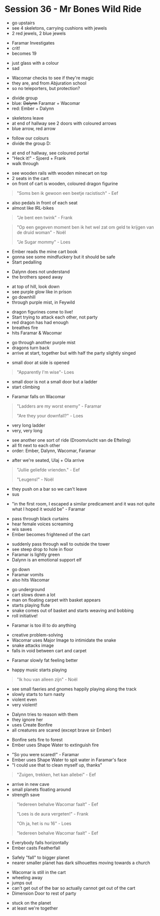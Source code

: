 # Session 36 - Mr Bones Wild Ride

- go upstairs
- see 4 skeletons, carrying cushions with jewels
- 2 red jewels, 2 blue jewels

+ Faramar Investigates
+ crit!
+ becomes 19

- just glass with a colour
- sad

+ Wacomar checks to see if they're magic
+ they are, and from Abjuration school
+ so no teleporters, but protection?

- divide group
- blue: ~~Dalynn~~ Faramar + Wacomar
- red: Ember + Dalynn

+ skeletons leave
+ at end of hallway see 2 doors with coloured arrows
+ blue arrow, red arrow

- follow our colours
- divide the group D:

+ at end of hallway, see coloured portal
+ "Heck it!" - Sjoerd + Frank
+ walk through

- see wooden rails with wooden minecart on top
- 2 seats in the cart
- on front of cart is wooden, coloured dragon figurine

> "Soms ben ik gewoon een beetje racistisch" - Eef

- also pedals in front of each seat
- almost like IRL-bikes

> "Je bent een twink" - Frank

> "Op een gegeven moment ben ik het wel zat om geld te krijgen van de druid woman" - Noël
>
> "Je Sugar mommy" - Loes

- Ember reads the mine cart book
- gonna see some mindfuckery but it should be safe
- Start pedalling

+ Dalynn does not understand
+ the brothers speed away

- at top of hill, look down
- see purple glow like in prison
- go downhill
- through purple mist, in Feywild

+ dragon figurines come to live!
+ Start trying to attack each other, not party
+ red dragon has had enough
+ breathes fire
+ hits Faramar & Wacomar

- go through another purple mist
- dragons turn back
- arrive at start, together but with half the party slightly singed

+ small door at side is opened

> "Apparently I'm wise"- Loes

- small door is not a small door but a ladder
- start climbing

+ Faramar falls on Wacomar

> "Ladders are my worst enemy" - Faramar
>
> "Are they your downfall?" - Loes

- very long ladder
- very, very long

+ see another one sort of ride (Droomvlucht van de Efteling)
+ all fit next to each other
+ order: Ember, Dalynn, Wacomar, Faramar

- after we're seated, Ulaj + Ola arrive

> "Jullie geliefde vrienden." - Eef
>
> "Leugens!" - Noël

- they push on a bar so we can't leave
- sus

+ "in the first room, I escaped a similar predicament and it was not quite what I hoped it would be" - Faramar

- pass through black curtains
- hear female voices screaming
- wis saves
- Ember becomes frightened of the cart

+ suddenly pass through wall to outside the tower
+ see steep drop to hole in floor
+ Faramar is lightly green
+ Dalynn is an emotional support elf

- go down
- Faramar vomits
- also hits Wacomar

+ go underground
+ cart slows down a lot
+ man on floating carpet with basket appears
+ starts playing flute
+ snake comes out of basket and starts weaving and bobbing
+ roll initiative!

- Faramar is too ill to do anything

+ creative problem-solving
+ Wacomar uses Major Image to intimidate the snake
+ snake attacks image
+ falls in void between cart and carpet

- Faramar slowly fat feeling better

+ happy music starts playing

> "Ik hou van alleen zijn" - Noël

- see small faeries and gnomes happily playing along the track
- slowly starts to turn nasty
- violent even
- very violent!

+ Dalynn tries to reason with them
+ they ignore her
+ uses Create Bonfire
+ all creatures are scared (except brave sir Ember)

- Bonfire sets fire to forest
- Ember uses Shape Water to extinguish fire

+ "So you were scared!" - Faramar
+ Ember uses Shape Water to spit water in Faramar's face
+ "I could use that to clean myself up, thanks"

> "Zuigen, trekken, het kan allebei" - Eef

- arrive in new cave
- small planets floating around
- strength save

> "Iedereen behalve Wacomar faalt" - Eef
>
> "Loes is de aura vergeten!" - Frank
>
> "Oh ja, het is nu 16" - Loes
>
> "Iedereen behalve Wacomar faalt" - Eef

- Everybody falls horizontally
- Ember casts Featherfall

+ Safely "fall" to bigger planet
+ nearer smaller planet has dark silhouettes moving towards a church

- Wacomar is still in the cart
- wheeling away
- jumps out
- can't get out of the bar so actually cannot get out of the cart
- Dimension Door to rest of party

+ stuck on the planet
+ at least we're together
